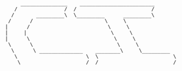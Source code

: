 
<pre>
     _______________    ________________________
   /               /  /                        /
  /       _________\  \_________      _________\
 /      /                       \     \
|      /                         \     \
|     |                           \     \
|      \                           \     \
 \      \                           \     \
  \      \ ______________    ________\     \_________
   \                      \  \                        \
    \ ____________________/  /________________________/
</pre>
